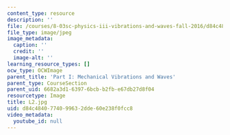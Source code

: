 ```yaml
---
content_type: resource
description: ''
file: /courses/8-03sc-physics-iii-vibrations-and-waves-fall-2016/d84c4840774099632dde60e238f0fcc8_L2.jpg
file_type: image/jpeg
image_metadata:
  caption: ''
  credit: ''
  image-alt: ''
learning_resource_types: []
ocw_type: OCWImage
parent_title: 'Part I: Mechanical Vibrations and Waves'
parent_type: CourseSection
parent_uid: 6682a3d1-6397-6bcb-b2fb-e67db27d8f04
resourcetype: Image
title: L2.jpg
uid: d84c4840-7740-9963-2dde-60e238f0fcc8
video_metadata:
  youtube_id: null
---
```

